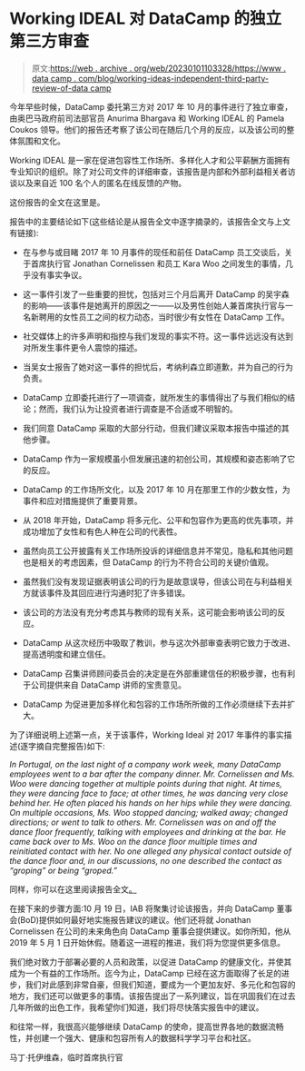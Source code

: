 # Working IDEAL 对 DataCamp 的独立第三方审查

> 原文:[https://web . archive . org/web/20230101103328/https://www . data camp . com/blog/working-ideas-independent-third-party-review-of-data camp](https://web.archive.org/web/20230101103328/https://www.datacamp.com/blog/working-ideals-independent-third-party-review-of-datacamp)

今年早些时候，DataCamp 委托第三方对 2017 年 10 月的事件进行了独立审查，由奥巴马政府前司法部官员 Anurima Bhargava 和 Working IDEAL 的 Pamela Coukos 领导。他们的报告还考察了该公司在随后几个月的反应，以及该公司的整体氛围和文化。

Working IDEAL 是一家在促进包容性工作场所、多样化人才和公平薪酬方面拥有专业知识的组织。除了对公司文件的详细审查，该报告是内部和外部利益相关者访谈以及来自近 100 名个人的匿名在线反馈的产物。

这份报告的全文在这里是。

报告中的主要结论如下(这些结论是从报告全文中逐字摘录的，该报告全文与上文有链接):

*   在与参与或目睹 2017 年 10 月事件的现任和前任 DataCamp 员工交谈后，关于首席执行官 Jonathan Cornelissen 和员工 Kara Woo 之间发生的事情，几乎没有事实争议。

*   这一事件引发了一些重要的担忧，包括对三个月后离开 DataCamp 的吴宇森的影响——该事件是她离开的原因之一——以及男性创始人兼首席执行官与一名新聘用的女性员工之间的权力动态，当时很少有女性在 DataCamp 工作。

*   社交媒体上的许多声明和指控与我们发现的事实不符。这一事件远远没有达到对所发生事件更令人震惊的描述。

*   当吴女士报告了她对这一事件的担忧后，考纳利森立即道歉，并为自己的行为负责。

*   DataCamp 立即委托进行了一项调查，就所发生的事情得出了与我们相似的结论；然而，我们认为让投资者进行调查是不合适或不明智的。

*   我们同意 DataCamp 采取的大部分行动，但我们建议采取本报告中描述的其他步骤。

*   DataCamp 作为一家规模虽小但发展迅速的初创公司，其规模和姿态影响了它的反应。

*   DataCamp 的工作场所文化，以及 2017 年 10 月在那里工作的少数女性，为事件和应对措施提供了重要背景。

*   从 2018 年开始，DataCamp 将多元化、公平和包容作为更高的优先事项，并成功增加了女性和有色人种在公司的代表性。

*   虽然向员工公开披露有关工作场所投诉的详细信息并不常见，隐私和其他问题也是相关的考虑因素，但 DataCamp 的行为不符合公司的关键价值观。

*   虽然我们没有发现证据表明该公司的行为是故意误导，但该公司在与利益相关方就该事件及其回应进行沟通时犯了许多错误。

*   该公司的方法没有充分考虑其与教师的现有关系，这可能会影响该公司的反应。

*   DataCamp 从这次经历中吸取了教训，参与这次外部审查表明它致力于改进、提高透明度和建立信任。

*   DataCamp 召集讲师顾问委员会的决定是在外部重建信任的积极步骤，也有利于公司提供来自 DataCamp 讲师的宝贵意见。

*   DataCamp 为促进更加多样化和包容的工作场所所做的工作必须继续下去并扩大。

为了详细说明上述第一点，关于该事件，Working Ideal 对 2017 年事件的事实描述(逐字摘自完整报告)如下:

*In Portugal, on the last night of a company work week, many DataCamp employees went to a bar after the company dinner. Mr. Cornelissen and Ms. Woo were dancing together at multiple points during that night. At times, they were dancing face to face; at other times, he was dancing very close behind her. He often placed his hands on her hips while they were dancing. On multiple occasions, Ms. Woo stopped dancing; walked away; changed directions; or went to talk to others. Mr. Cornelissen was on and off the dance floor frequently, talking with employees and drinking at the bar. He came back over to Ms. Woo on the dance floor multiple times and reinitiated contact with her. No one alleged any physical contact outside of the dance floor and, in our discussions, no one described the contact as “groping” or being “groped.”*

同样，你可以在这里阅读报告全文[。](https://web.archive.org/web/20220523105729/https://assets.datacamp.com/working-ideal-independent-third-party-review-of-datacamp.pdf)

在接下来的步骤方面:10 月 19 日，IAB 将聚集讨论该报告，并向 DataCamp 董事会(BoD)提供如何最好地实施报告建议的建议。他们还将就 Jonathan Cornelissen 在公司的未来角色向 DataCamp 董事会提供建议。如你所知，他从 2019 年 5 月 1 日开始休假。随着这一进程的推进，我们将为您提供更多信息。

我们绝对致力于部署必要的人员和政策，以促进 DataCamp 的健康文化，并使其成为一个有益的工作场所。迄今为止，DataCamp 已经在这方面取得了长足的进步，我们对此感到非常自豪，但我们知道，要成为一个更加友好、多元化和包容的地方，我们还可以做更多的事情。该报告提出了一系列建议，旨在巩固我们在过去几年所做的出色工作，我希望你们知道，我们将尽快落实报告中的建议。

和往常一样，我很高兴能够继续 DataCamp 的使命，提高世界各地的数据流畅性，并创建一个强大、健康和包容所有人的数据科学学习平台和社区。

马丁·托伊维森，临时首席执行官
